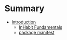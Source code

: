 # Summary

* [Introduction](README.md)
  * [InHabit Fundamentals](general_overview.md)
  * [package manifest](inhabit_manifest.md)

